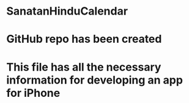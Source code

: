 # SanatanHinduCalendar
# GitHub repo has been created
# This file has all the necessary information for developing an app for iPhone
